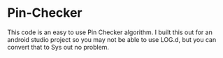 # Pin-Checker
This code is an easy to use Pin Checker algorithm.
I built this out for an android studio project so you may not be able to use
LOG.d, but you can convert that to Sys out no problem.
